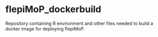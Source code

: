 # flepiMoP_dockerbuild
Repository containing R environment and other files needed to build a docker image for deploying flepiMoP.
